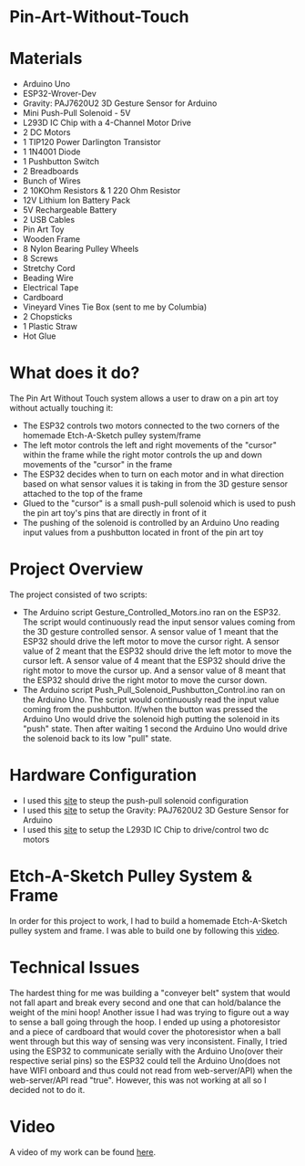 # Pin-Art-Without-Touch
# Materials
* Arduino Uno
* ESP32-Wrover-Dev
* Gravity: PAJ7620U2 3D Gesture Sensor for Arduino
* Mini Push-Pull Solenoid - 5V
* L293D IC Chip with a 4-Channel Motor Drive
* 2 DC Motors
* 1 TIP120 Power Darlington Transistor
* 1 1N4001 Diode
* 1 Pushbutton Switch
* 2 Breadboards
* Bunch of Wires
* 2 10KOhm Resistors & 1 220 Ohm Resistor
* 12V Lithium Ion Battery Pack
* 5V Rechargeable Battery
* 2 USB Cables
* Pin Art Toy
* Wooden Frame
* 8 Nylon Bearing Pulley Wheels
* 8 Screws
* Stretchy Cord
* Beading Wire
* Electrical Tape
* Cardboard
* Vineyard Vines Tie Box (sent to me by Columbia)
* 2 Chopsticks
* 1 Plastic Straw
* Hot Glue

# What does it do?
The Pin Art Without Touch system allows a user to draw on a pin art toy without actually touching it:

* The ESP32 controls two motors connected to the two corners of the homemade Etch-A-Sketch pulley system/frame
* The left motor controls the left and right movements of the "cursor" within the frame while the right motor controls the up and down movements of the "cursor" in the frame
* The ESP32 decides when to turn on each motor and in what direction based on what sensor values it is taking in from the 3D gesture sensor attached to the top of the frame
* Glued to the "cursor" is a small push-pull solenoid which is used to push the pin art toy's pins that are directly in front of it
* The pushing of the solenoid is controlled by an Arduino Uno reading input values from a pushbutton located in front of the pin art toy

# Project Overview
The project consisted of two scripts:

* The Arduino script Gesture_Controlled_Motors.ino ran on the ESP32. The script would continuously read the input sensor values coming from the 3D gesture controlled sensor. A sensor value of 1 meant that the ESP32 should drive the left motor to move the cursor right. A sensor value of 2 meant that the ESP32 should drive the left motor to move the cursor left. A sensor value of 4 meant that the ESP32 should drive the right motor to move the cursor up. And a sensor value of 8 meant that the ESP32 should drive the right motor to move the cursor down.
* The Arduino script Push_Pull_Solenoid_Pushbutton_Control.ino ran on the Arduino Uno. The script would continuously read the input value coming from the pushbutton. If/when the button was pressed the Arduino Uno would drive the solenoid high putting the solenoid in its "push" state. Then after waiting 1 second the Arduino Uno would drive the solenoid back to its low "pull" state.

# Hardware Configuration
* I used this [site](https://core-electronics.com.au/tutorials/solenoid-control-with-arduino.html) to steup the push-pull solenoid configuration
* I used this [site](https://wiki.dfrobot.com/Gravity%3A%20PAJ7620U2%20Gesture%20Sensor%20SKU%3A%20SEN0315) to setup the Gravity: PAJ7620U2 3D Gesture Sensor for Arduino
* I used this [site](https://lastminuteengineers.com/l293d-dc-motor-arduino-tutorial/) to setup the L293D IC Chip to drive/control two dc motors

# Etch-A-Sketch Pulley System & Frame
In order for this project to work, I had to build a homemade Etch-A-Sketch pulley system and frame. I was able to build one by following this [video](https://www.youtube.com/watch?v=hq3Et9gOISI&t=143s). 
# Technical Issues
The hardest thing for me was building a "conveyer belt" system that would not fall apart and break every second and one that can hold/balance the weight of the mini hoop! Another issue I had was trying to figure out a way to sense a ball going through the hoop. I ended up using a photoresistor and a piece of cardboard that would cover the photoresistor when a ball went through but this way of sensing was very inconsistent. Finally, I tried using the ESP32 to communicate serially with the Arduino Uno(over their respective serial pins) so the ESP32 could tell the Arduino Uno(does not have WIFI onboard and thus could not read from web-server/API) when the web-server/API read "true". However, this was not working at all so I decided not to do it.

# Video
A video of my work can be found [here](https://www.youtube.com/watch?v=fLeUoNfXLaA).
